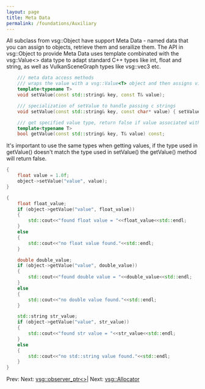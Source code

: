 ```yaml
---
layout: page
title: Meta Data
permalink: /foundations/Auxiliary
---
```


All subclass from vsg::Object have support Meta Data - named data that you can assign to objects, retrieve them and serailize them.  The API in vsg::Object to provide Meta Data uses template combinated with the vsg::Value<> data type to adapt standard C++ types like int, float and string, as well as VulkanSceneGraph types like vsg::vec3 etc.

~~~ cpp
    /// meta data access methods
    /// wraps the value with a vsg::Value<T> object and then assigns via setObject(key, vsg::Value<T>)
    template<typename T>
    void setValue(const std::string& key, const T& value);

    /// specialization of setValue to handle passing c strings
    void setValue(const std::string& key, const char* value) { setValue(key, value ? std::string(value) : std::string()); }

    /// get specified value type, return false if value associated with key is not assigned or is not the correct type
    template<typename T>
    bool getValue(const std::string& key, T& value) const;
~~~

It's important to use the same types when getting values, if the type used in getValue() doesn't match the type used in setValue() the getValue() method will return false.

~~~ cpp
{
    float value = 1.0f;
    object->setValue("value", value);
}

{
    float float_value;
    if (object->getValue("value", float_value))
    {
        std::cout<<"found float value = "<<float_value<<std::endl;
    }
    else
    {
        std::cout<<"no float value found."<<std::endl;
    }

    double double_value;
    if (object->getValue("value", double_value))
    {
        std::cout<<"found double value = "<<double_value<<std::endl;
    }
    else
    {
        std::cout<<"no double value found."<<std::endl;
    }

    std::string str_value;
    if (object->getValue("value", str_value))
    {
        std::cout<<"found str value = "<<str_value<<std::endl;
    }
    else
    {
        std::cout<<"no std::string value found."<<std::endl;
    }
}
~~~




Prev: Next: [vsg::observer_ptr<>](observer_ptr.md)| Next: [vsg::Allocator](Allocator.md)


